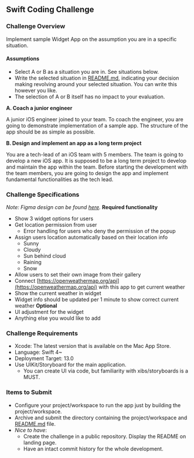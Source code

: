## Swift Coding Challenge

### Challenge Overview
Implement sample Widget App on the assumption you are in a specific situation.
#### Assumptions

- Select A or B as a situation you are in. See situations below.
- Write the selected situation in [README.md](http://readme.md/), indicating your decision making revolving around your selected situation. You can write this however you like.
- The selection of A or B itself has no impact to your evaluation.

**A. Coach a junior engineer**

A junior iOS engineer joined to your team. To coach the engineer, you are going to demonstrate implementation of a sample app. The structure of the app should be as simple as possible.

**B. Design and implement an app as a long term project**

You are a tech-lead of an iOS team with 5 members. The team is going to develop a new iOS app. It is supposed to be a long term project to develop and maintain the app within the team. Before starting the development with the team members, you are going to design the app and implement fundamental functionalities as the tech lead.

### Challenge Specifications
*Note: Figma design can be found [here](https://www.figma.com/file/qoBm3ZzgNDk5VfyjC7nJxy/iOS-Engineer-Skill-Test---Widget).*
**Required functionality**
- Show 3 widget options for users
- Get location permission from user
    - Error handling for users who deny the permission of the popup
- Assign users location automatically based on their location info
    - Sunny
    - Cloudy
    - Sun behind cloud
    - Raining
    - Snow
- Allow users to set their own image from their gallery
- Connect [https://openweathermap.org/api](https://openweathermap.org/api) with this app to get current weather
- Show the current weather in widget
- Widget info should be updated per 1 minute to show correct current weather
**Optional**
- UI adjustment for the widget
- Anything else you would like to add

### Challenge Requirements
- Xcode: The latest version that is available on the Mac App Store.
- Language: Swift 4~
- Deployment Target: 13.0
- Use UIKit/Storyboard for the main application.
  - You can create UI via code, but familiarity with xibs/storyboards is a MUST.

### Items to Submit
- Configure your project/workspace to run the app just by building the project/workspace.
- Archive and submit the directory containing the project/workspace and [README.md](http://readme.md/) file.
- *Nice to have*:
  - Create the challenge in a public repository. Display the README on landing page.
  - Have an intact commit history for the whole development.
